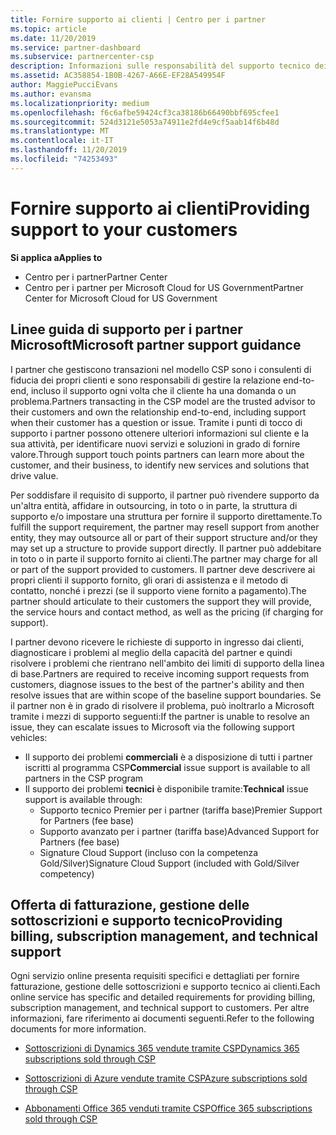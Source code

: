 ```yaml
---
title: Fornire supporto ai clienti | Centro per i partner
ms.topic: article
ms.date: 11/20/2019
ms.service: partner-dashboard
ms.subservice: partnercenter-csp
description: Informazioni sulle responsabilità del supporto tecnico dei partner nel programma CSP.
ms.assetid: AC358854-1B0B-4267-A66E-EF28A549954F
author: MaggiePucciEvans
ms.author: evansma
ms.localizationpriority: medium
ms.openlocfilehash: f6c6afbe59424cf3ca38186b66490bbf695cfee1
ms.sourcegitcommit: 524d3121e5053a74911e2fd4e9cf5aab14f6b48d
ms.translationtype: MT
ms.contentlocale: it-IT
ms.lasthandoff: 11/20/2019
ms.locfileid: "74253493"
---
```

# <a name="providing-support-to-your-customers"></a><span data-ttu-id="0923d-103">Fornire supporto ai clienti</span><span class="sxs-lookup"><span data-stu-id="0923d-103">Providing support to your customers</span></span>

<span data-ttu-id="0923d-104">**Si applica a**</span><span class="sxs-lookup"><span data-stu-id="0923d-104">**Applies to**</span></span>

-  <span data-ttu-id="0923d-105">Centro per i partner</span><span class="sxs-lookup"><span data-stu-id="0923d-105">Partner Center</span></span>
-  <span data-ttu-id="0923d-106">Centro per i partner per Microsoft Cloud for US Government</span><span class="sxs-lookup"><span data-stu-id="0923d-106">Partner Center for Microsoft Cloud for US Government</span></span>


## <a name="microsoft-partner-support-guidance"></a><span data-ttu-id="0923d-107">Linee guida di supporto per i partner Microsoft</span><span class="sxs-lookup"><span data-stu-id="0923d-107">Microsoft partner support guidance</span></span>

<span data-ttu-id="0923d-108">I partner che gestiscono transazioni nel modello CSP sono i consulenti di fiducia dei propri clienti e sono responsabili di gestire la relazione end-to-end, incluso il supporto ogni volta che il cliente ha una domanda o un problema.</span><span class="sxs-lookup"><span data-stu-id="0923d-108">Partners transacting in the CSP model are the trusted advisor to their customers and own the relationship end-to-end, including support when their customer has a question or issue.</span></span> <span data-ttu-id="0923d-109">Tramite i punti di tocco di supporto i partner possono ottenere ulteriori informazioni sul cliente e la sua attività, per identificare nuovi servizi e soluzioni in grado di fornire valore.</span><span class="sxs-lookup"><span data-stu-id="0923d-109">Through support touch points partners can learn more about the customer, and their business, to identify new services and solutions that drive value.</span></span>

<span data-ttu-id="0923d-110">Per soddisfare il requisito di supporto, il partner può rivendere supporto da un'altra entità, affidare in outsourcing, in toto o in parte, la struttura di supporto e/o impostare una struttura per fornire il supporto direttamente.</span><span class="sxs-lookup"><span data-stu-id="0923d-110">To fulfill the support requirement, the partner may resell support from another entity, they may outsource all or part of their support structure and/or they may set up a structure to provide support directly.</span></span>  <span data-ttu-id="0923d-111">Il partner può addebitare in toto o in parte il supporto fornito ai clienti.</span><span class="sxs-lookup"><span data-stu-id="0923d-111">The partner may charge for all or part of the support provided to customers.</span></span> <span data-ttu-id="0923d-112">Il partner deve descrivere ai propri clienti il supporto fornito, gli orari di assistenza e il metodo di contatto, nonché i prezzi (se il supporto viene fornito a pagamento).</span><span class="sxs-lookup"><span data-stu-id="0923d-112">The partner should articulate to their customers the support they will provide, the service hours and contact method, as well as the pricing (if charging for support).</span></span> 

<span data-ttu-id="0923d-113">I partner devono ricevere le richieste di supporto in ingresso dai clienti, diagnosticare i problemi al meglio della capacità del partner e quindi risolvere i problemi che rientrano nell'ambito dei limiti di supporto della linea di base.</span><span class="sxs-lookup"><span data-stu-id="0923d-113">Partners are required to receive incoming support requests from customers, diagnose issues to the best of the partner's ability and then resolve issues that are within scope of the baseline support boundaries.</span></span> <span data-ttu-id="0923d-114">Se il partner non è in grado di risolvere il problema, può inoltrarlo a Microsoft tramite i mezzi di supporto seguenti:</span><span class="sxs-lookup"><span data-stu-id="0923d-114">If the partner is unable to resolve an issue, they can escalate issues to Microsoft via the following support vehicles:</span></span>

- <span data-ttu-id="0923d-115">Il supporto dei problemi **commerciali** è a disposizione di tutti i partner iscritti al programma CSP</span><span class="sxs-lookup"><span data-stu-id="0923d-115">**Commercial** issue support is available to all partners in the CSP program</span></span>
-   <span data-ttu-id="0923d-116">Il supporto dei problemi **tecnici** è disponibile tramite:</span><span class="sxs-lookup"><span data-stu-id="0923d-116">**Technical** issue support is available through:</span></span>
    -   <span data-ttu-id="0923d-117">Supporto tecnico Premier per i partner (tariffa base)</span><span class="sxs-lookup"><span data-stu-id="0923d-117">Premier Support for Partners (fee base)</span></span>
    -   <span data-ttu-id="0923d-118">Supporto avanzato per i partner (tariffa base)</span><span class="sxs-lookup"><span data-stu-id="0923d-118">Advanced Support for Partners (fee base)</span></span>
    -   <span data-ttu-id="0923d-119">Signature Cloud Support (incluso con la competenza Gold/Silver)</span><span class="sxs-lookup"><span data-stu-id="0923d-119">Signature Cloud Support (included with Gold/Silver competency)</span></span>

## <a name="providing-billing-subscription-management-and-technical-support"></a><span data-ttu-id="0923d-120">Offerta di fatturazione, gestione delle sottoscrizioni e supporto tecnico</span><span class="sxs-lookup"><span data-stu-id="0923d-120">Providing billing, subscription management, and technical support</span></span> 

<span data-ttu-id="0923d-121">Ogni servizio online presenta requisiti specifici e dettagliati per fornire fatturazione, gestione delle sottoscrizioni e supporto tecnico ai clienti.</span><span class="sxs-lookup"><span data-stu-id="0923d-121">Each online service has specific and detailed requirements for providing billing, subscription management, and technical support to customers.</span></span> <span data-ttu-id="0923d-122">Per altre informazioni, fare riferimento ai documenti seguenti.</span><span class="sxs-lookup"><span data-stu-id="0923d-122">Refer to the following documents for more information.</span></span>

-   [<span data-ttu-id="0923d-123">Sottoscrizioni di Dynamics 365 vendute tramite CSP</span><span class="sxs-lookup"><span data-stu-id="0923d-123">Dynamics 365 subscriptions sold through CSP</span></span>](https://www.microsoftpartnercommunity.com/t5/CSP/Microsoft-Partner-Support-Guidance/m-p/5262#M30)

-   [<span data-ttu-id="0923d-124">Sottoscrizioni di Azure vendute tramite CSP</span><span class="sxs-lookup"><span data-stu-id="0923d-124">Azure subscriptions sold through CSP</span></span>](https://www.microsoftpartnercommunity.com/t5/CSP/Microsoft-Partner-Support-Guidance/m-p/5263#M31)

-   [<span data-ttu-id="0923d-125">Abbonamenti Office 365 venduti tramite CSP</span><span class="sxs-lookup"><span data-stu-id="0923d-125">Office 365 subscriptions sold through CSP</span></span>](https://www.microsoftpartnercommunity.com/t5/CSP/Microsoft-Partner-Support-Guidance/m-p/5264#M32)



 

 



